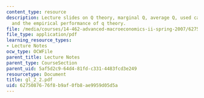 ```yaml
---
content_type: resource
description: Lecture slides on Q theory, marginal Q, average Q, used capital market,
  and the empirical performance of q theory.
file: /media/courses/14-462-advanced-macroeconomics-ii-spring-2007/6275087676f8b9af0fb8ae9959d05d5a_gl_2_2.pdf
file_type: application/pdf
learning_resource_types:
- Lecture Notes
ocw_type: OCWFile
parent_title: Lecture Notes
parent_type: CourseSection
parent_uid: 5af5d2c9-64d4-81fd-c331-4483fcd3e249
resourcetype: Document
title: gl_2_2.pdf
uid: 62750876-76f8-b9af-0fb8-ae9959d05d5a
---
```

